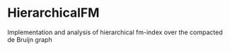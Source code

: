 # HierarchicalFM
Implementation and analysis of hierarchical fm-index over the compacted de Bruijn graph
